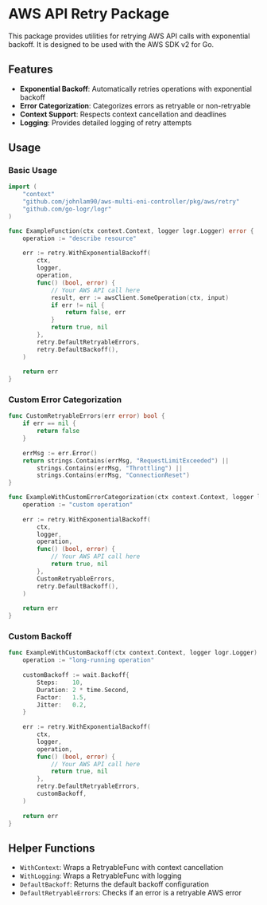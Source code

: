 # AWS API Retry Package

This package provides utilities for retrying AWS API calls with exponential backoff. It is designed to be used with the AWS SDK v2 for Go.

## Features

- **Exponential Backoff**: Automatically retries operations with exponential backoff
- **Error Categorization**: Categorizes errors as retryable or non-retryable
- **Context Support**: Respects context cancellation and deadlines
- **Logging**: Provides detailed logging of retry attempts

## Usage

### Basic Usage

```go
import (
    "context"
    "github.com/johnlam90/aws-multi-eni-controller/pkg/aws/retry"
    "github.com/go-logr/logr"
)

func ExampleFunction(ctx context.Context, logger logr.Logger) error {
    operation := "describe resource"
    
    err := retry.WithExponentialBackoff(
        ctx,
        logger,
        operation,
        func() (bool, error) {
            // Your AWS API call here
            result, err := awsClient.SomeOperation(ctx, input)
            if err != nil {
                return false, err
            }
            return true, nil
        },
        retry.DefaultRetryableErrors,
        retry.DefaultBackoff(),
    )
    
    return err
}
```

### Custom Error Categorization

```go
func CustomRetryableErrors(err error) bool {
    if err == nil {
        return false
    }
    
    errMsg := err.Error()
    return strings.Contains(errMsg, "RequestLimitExceeded") ||
        strings.Contains(errMsg, "Throttling") ||
        strings.Contains(errMsg, "ConnectionReset")
}

func ExampleWithCustomErrorCategorization(ctx context.Context, logger logr.Logger) error {
    operation := "custom operation"
    
    err := retry.WithExponentialBackoff(
        ctx,
        logger,
        operation,
        func() (bool, error) {
            // Your AWS API call here
            return true, nil
        },
        CustomRetryableErrors,
        retry.DefaultBackoff(),
    )
    
    return err
}
```

### Custom Backoff

```go
func ExampleWithCustomBackoff(ctx context.Context, logger logr.Logger) error {
    operation := "long-running operation"
    
    customBackoff := wait.Backoff{
        Steps:    10,
        Duration: 2 * time.Second,
        Factor:   1.5,
        Jitter:   0.2,
    }
    
    err := retry.WithExponentialBackoff(
        ctx,
        logger,
        operation,
        func() (bool, error) {
            // Your AWS API call here
            return true, nil
        },
        retry.DefaultRetryableErrors,
        customBackoff,
    )
    
    return err
}
```

## Helper Functions

- `WithContext`: Wraps a RetryableFunc with context cancellation
- `WithLogging`: Wraps a RetryableFunc with logging
- `DefaultBackoff`: Returns the default backoff configuration
- `DefaultRetryableErrors`: Checks if an error is a retryable AWS error
